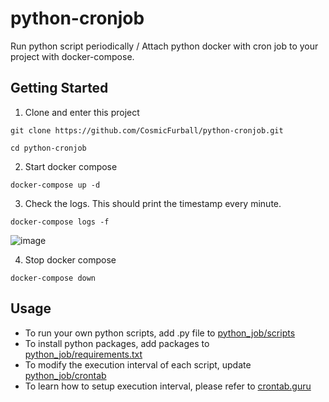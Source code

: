 # python-cronjob

Run python script periodically / Attach python docker with cron job to your project with docker-compose.

## Getting Started

1. Clone and enter this project 
```
git clone https://github.com/CosmicFurball/python-cronjob.git
```
```
cd python-cronjob
```
2. Start docker compose 
```
docker-compose up -d
```
3. Check the logs. This should print the timestamp every minute.
```
docker-compose logs -f
```
![image](https://user-images.githubusercontent.com/123827408/229039283-07feb19f-ee5a-4a02-bae1-13c00747c1e3.png)

4. Stop docker compose
```
docker-compose down
```

## Usage
* To run your own python scripts, add .py file to [python_job/scripts](https://github.com/CosmicFurball/python-cronjob/tree/main/python_job/scripts)
* To install python packages, add packages to [python_job/requirements.txt](https://github.com/CosmicFurball/python-cronjob/blob/main/python_job/requirements.txt)
* To modify the execution interval of each script, update [python_job/crontab](https://github.com/CosmicFurball/python-cronjob/blob/main/python_job/crontab)
* To learn how to setup execution interval, please refer to [crontab.guru](https://crontab.guru/)
